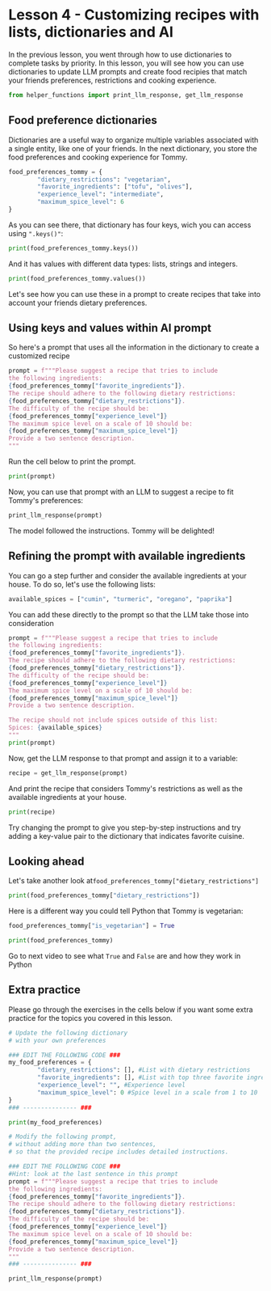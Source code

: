 # Lesson 4 - Customizing recipes with lists, dictionaries and AI

In the previous lesson, you went through how to use dictionaries to complete tasks by priority. In this lesson, you will see how you can use dictionaries to update LLM prompts and create food recipies that match your friends preferences, restrictions and cooking experience. 


```python
from helper_functions import print_llm_response, get_llm_response
```

## Food preference dictionaries

Dictionaries are a useful way to organize multiple variables associated with a single entity, like one of your friends. In the next dictionary, you store the food preferences and cooking experience for Tommy.


```python
food_preferences_tommy = {
        "dietary_restrictions": "vegetarian",
        "favorite_ingredients": ["tofu", "olives"],
        "experience_level": "intermediate",
        "maximum_spice_level": 6
}
```

As you can see there, that dictionary has four keys, wich you can access using `".keys()"`:


```python
print(food_preferences_tommy.keys())
```

And it has values with different data types: lists, strings and integers. 


```python
print(food_preferences_tommy.values())
```

Let's see how you can use these in a prompt to create recipes that take into account your friends dietary preferences.

## Using keys and values within AI prompt

So here's a prompt that uses all the information in the dictionary to create a customized recipe


```python
prompt = f"""Please suggest a recipe that tries to include 
the following ingredients: 
{food_preferences_tommy["favorite_ingredients"]}.
The recipe should adhere to the following dietary restrictions:
{food_preferences_tommy["dietary_restrictions"]}.
The difficulty of the recipe should be: 
{food_preferences_tommy["experience_level"]}
The maximum spice level on a scale of 10 should be: 
{food_preferences_tommy["maximum_spice_level"]} 
Provide a two sentence description.
"""
```

Run the cell below to print the prompt.


```python
print(prompt)
```

Now, you can use that prompt with an LLM to suggest a recipe to fit Tommy's preferences:


```python
print_llm_response(prompt)
```

The model followed the instructions. Tommy will be delighted!

## Refining the prompt with available ingredients

You can go a step further and consider the available ingredients at your house. To do so, let's use the following lists:


```python
available_spices = ["cumin", "turmeric", "oregano", "paprika"]
```

You can add these directly to the prompt so that the LLM take those into consideration


```python
prompt = f"""Please suggest a recipe that tries to include 
the following ingredients: 
{food_preferences_tommy["favorite_ingredients"]}.
The recipe should adhere to the following dietary restrictions:
{food_preferences_tommy["dietary_restrictions"]}.
The difficulty of the recipe should be: 
{food_preferences_tommy["experience_level"]}
The maximum spice level on a scale of 10 should be: 
{food_preferences_tommy["maximum_spice_level"]} 
Provide a two sentence description.

The recipe should not include spices outside of this list:
Spices: {available_spices}
"""
print(prompt)
```

Now, get the LLM response to that prompt and assign it to a variable:


```python
recipe = get_llm_response(prompt)
```

And print the recipe that considers Tommy's restrictions as well as the available ingredients at your house.


```python
print(recipe)
```

Try changing the prompt to give you step-by-step instructions and try adding a key-value pair to the dictionary that indicates favorite cuisine.

## Looking ahead

Let's take another look at`food_preferences_tommy["dietary_restrictions"]` 


```python
print(food_preferences_tommy["dietary_restrictions"])
```

Here is a different way you could tell Python that Tommy is vegetarian:


```python
food_preferences_tommy["is_vegetarian"] = True
```


```python
print(food_preferences_tommy)
```

Go to next video to see what `True` and `False` are and how they work in Python

## Extra practice

Please go through the exercises in the cells below if you want some extra practice for the topics you covered in this lesson.


```python
# Update the following dictionary 
# with your own preferences 

### EDIT THE FOLLOWING CODE ###
my_food_preferences = {
        "dietary_restrictions": [], #List with dietary restrictions
        "favorite_ingredients": [], #List with top three favorite ingredients
        "experience_level": "", #Experience level
        "maximum_spice_level": 0 #Spice level in a scale from 1 to 10
}
### --------------- ###

print(my_food_preferences)
```


```python
# Modify the following prompt, 
# without adding more than two sentences,
# so that the provided recipe includes detailed instructions.

### EDIT THE FOLLOWING CODE ###
#Hint: look at the last sentence in this prompt
prompt = f"""Please suggest a recipe that tries to include 
the following ingredients: 
{food_preferences_tommy["favorite_ingredients"]}.
The recipe should adhere to the following dietary restrictions:
{food_preferences_tommy["dietary_restrictions"]}.
The difficulty of the recipe should be: 
{food_preferences_tommy["experience_level"]}
The maximum spice level on a scale of 10 should be: 
{food_preferences_tommy["maximum_spice_level"]} 
Provide a two sentence description.
"""
### --------------- ###

print_llm_response(prompt)
```
